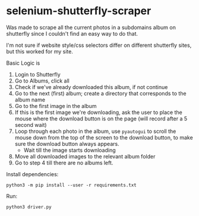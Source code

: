 # selenium-shutterfly-scraper

Was made to scrape all the current photos in a subdomains album on shutterfly since I couldn't find an easy way to do that.

I'm not sure if website style/css selectors differ on different shutterfly sites, but this worked for my site.

Basic Logic is

1) Login to Shutterfly
2) Go to Albums, click all
3) Check if we've already downloaded this album, if not continue
4) Go to the next (first) album; create a directory that corresponds to the album name
5) Go to the first image in the album
6) If this is the first image we're downloading, ask the user to place the mouse where the download button is on the page (will record after a 5 second wait)
7) Loop through each photo in the album, use `pyautogui` to scroll the mouse down from the top of the screen to the download button, to make sure the download button always appears.
   - Wait till the image starts downloading
8) Move all downloaded images to the relevant album folder
9) Go to step 4 till there are no albums left.

Install dependencies:

`python3 -m pip install --user -r requirements.txt`

Run:

`python3 driver.py`
